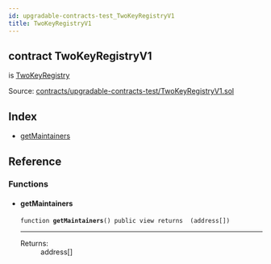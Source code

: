 ```yaml
---
id: upgradable-contracts-test_TwoKeyRegistryV1
title: TwoKeyRegistryV1
---
```


<div class="contract-doc"><div class="contract"><h2 class="contract-header"><span class="contract-kind">contract</span> TwoKeyRegistryV1</h2><p class="base-contracts"><span>is</span> <a href="2key_singleton-contracts_TwoKeyRegistry.html">TwoKeyRegistry</a></p><div class="source">Source: <a href="https://github.com/2keynet/web3-alpha/blob/v0.0.3/contracts/upgradable-contracts-test/TwoKeyRegistryV1.sol" target="_blank">contracts/upgradable-contracts-test/TwoKeyRegistryV1.sol</a></div></div><div class="index"><h2>Index</h2><ul><li><a href="upgradable-contracts-test_TwoKeyRegistryV1.html#getMaintainers">getMaintainers</a></li></ul></div><div class="reference"><h2>Reference</h2><div class="functions"><h3>Functions</h3><ul><li><div class="item function"><span id="getMaintainers" class="anchor-marker"></span><h4 class="name">getMaintainers</h4><div class="body"><code class="signature">function <strong>getMaintainers</strong><span>() </span><span>public </span><span>view </span><span>returns  (address[]) </span></code><hr/><dl><dt><span class="label-return">Returns:</span></dt><dd>address[]</dd></dl></div></div></li></ul></div></div></div>
